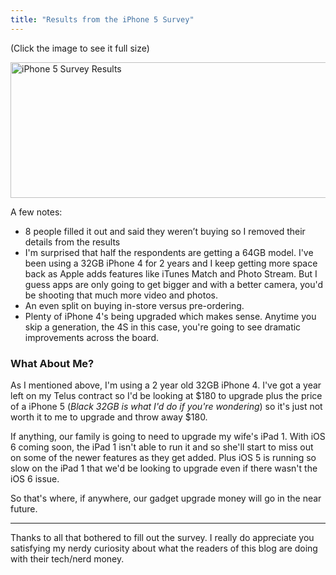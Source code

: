 ```yaml
---
title: "Results from the iPhone 5 Survey"
---
```

<p>(Click the image to see it full size)</p>
<p><a href="https://chrisenns.com/wp-content/uploads/2012/09/Screen-Shot-2012-09-15-at-11.02.33-PM.png"><img src="https://chrisenns.com/wp-content/uploads/2012/09/Screen-Shot-2012-09-15-at-11.02.33-PM-600x217.png" alt="iPhone 5 Survey Results" title="iPhone 5 Survey Results" width="600" height="217" class="aligncenter size-large wp-image-20748" /></a></p>
<p>A few notes:</p>
<ul>
<li>8 people filled it out and said they weren’t buying so I removed their details from the results</li>
<li>I'm surprised that half the respondents are getting a 64GB model. I've been using a 32GB iPhone 4 for 2 years and I keep getting more space back as Apple adds features like iTunes Match and Photo Stream. But I guess apps are only going to get bigger and with a better camera, you'd be shooting that much more video and photos.</li>
<li>An even split on buying in-store versus pre-ordering.</li>
<li>Plenty of iPhone 4's being upgraded which makes sense. Anytime you skip a generation, the 4S in this case, you're going to see dramatic improvements across the board.</li>
</ul>
<h3>What About Me?</h3>
<p>As I mentioned above, I'm using a 2 year old 32GB iPhone 4. I've got a year left on my Telus contract so I'd be looking at $180 to upgrade plus the price of a iPhone 5 (<em>Black 32GB is what I'd do if you're wondering</em>) so it's just not worth it to me to upgrade and throw away $180.</p>
<p>If anything, our family is going to need to upgrade my wife's iPad 1. With iOS 6 coming soon, the iPad 1 isn't able to run it and so she'll start to miss out on some of the newer features as they get added. Plus iOS 5 is running so slow on the iPad 1 that we'd be looking to upgrade even if there wasn't the iOS 6 issue.</p>
<p>So that's where, if anywhere, our gadget upgrade money will go in the near future.</p>
<hr>
<p>Thanks to all that bothered to fill out the survey. I really do appreciate you satisfying my nerdy curiosity about what the readers of this blog are doing with their tech/nerd money.</p>
